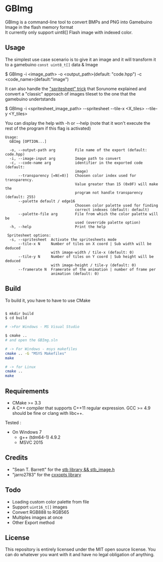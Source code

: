 # GBImg

GBImg is a command-line tool to convert BMPs and PNG into Gamebuino Image in the flash memory format  
It currently only support uint8[] Flash image with indexed color.

## Usage

The simplest use case scenario is to give it an image and it will transform it to a gamebuino `const uint8_t[]` data & Image

  $ GBImg -i <image_path> -o <output_path>(default: "code.hpp") -c <code_name>(default:"image")

It can also handle the ["spritesheet" trick][spritesheet] that Sorunome explained and convert a "classic" approach of images tileset to the one that the gamebuino undertstands

  $ GBImg -i <spritesheet_image_path> --spritesheet --tile-x <X_tiles> --tile-y <Y_tiles>

You can display the help with -h or --help (note that it won't execute the rest of the program if this flag is activated)
```
Usage:
  GBImg [OPTION...]

  -o, --output-path arg         File name of the export (default: code.hpp)
  -i, --image-input arg         Image path to convert
  -c, --code-name arg           identifier in the exported code (default:
                                image)
      --transparency [=N(=0)]   Choosen color index used for transparency.
                                Value greater than 15 (0x0F) will make the
                                program not handle transparency (default: 255)
      --palette default / edge16
                                Choosen color palette used for finding
                                correct indexes (default: default)
      --palette-file arg        File from which the color palette will be
                                used (override palette option)
  -h, --help                    Print the help

 Spritesheet options:
  -s, --spritesheet  Activate the spritesheets mode
      --tile-x N     Number of tiles on X coord | Sub width will be deduced
                     with image-width / tile-x (default: 0)
      --tile-y N     Number of tiles on Y coord | Sub height will be deduced
                     with image-height / tile-y (default: 0)
      --framerate N  Framerate of the animation | number of frame per
                     animation (default: 0)
```
## Build

To build it, you have to have to use CMake


````bash

$ mkdir build
$ cd build

# ->For Windows - MS Visual Studio

$ cmake ..
# and open the GBImg.sln

# -> For Windows - msys makefiles
cmake .. -G "MSYS Makefiles"
make

# -> for Linux
cmake ..
make

````

## Requirements

- CMake >= 3.3
- A C++ compiler that supports C++11 regular expression. GCC >= 4.9 should be fine or clang with libc++.

Tested :

- On Windows 7
  - g++ (tdm64-1) 4.9.2
  - MSVC 2015


## Credits

- "Sean T. Barrett" for the [stb library && stb_image.h][stb] 
- "jarro2783" for the [cxxopts library][cxxopts]


[stb]: https://github.com/nothings/stb
[cxxopts]: https://github.com/jarro2783/cxxopts

## Todo
- Loading custom color palette from file
- Support `uint16_t[]` images
- Convert RGB888 to RGB565
- Multiples images at once
- Other Export method


## License

This repository is entirely licensed under the MIT open source license.
You can do whatever you want with it and have no legal obligation of anything.

[spritesheet]: https://gamebuino.com/fr/creations/images